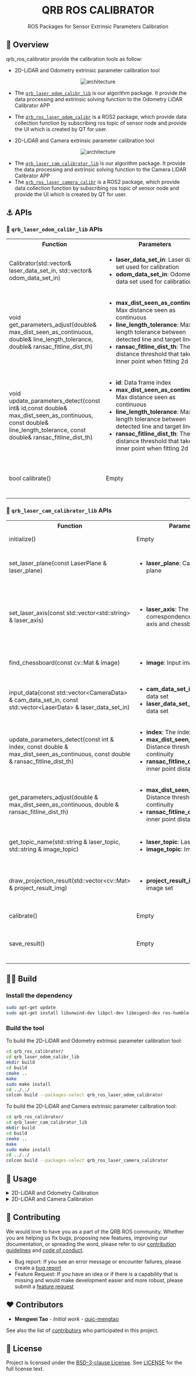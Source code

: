 <div align="center">
  <h1>QRB ROS CALIBRATOR</h1>
  <p>ROS Packages for Sensor Extrinsic Parameters Calibration</p>
</div>

## 👋 Overview
qrb_ros_calibrator provide the calibration tools as follow:
- 2D-LiDAR and Odometry extrinsic parameter calibration tool

<div align="center">
  <img src="./docs/assets/2DLiDAR and Odometry arch.jpg" alt="architecture">
</div>

- The [`qrb_laser_odom_calibr_lib`](https://github.com/qualcomm-qrb-ros/qrb_ros_calibrator/tree/main/qrb_laser_odom_calibr_lib) is our algorithm package. It provide the data processing and extrinsic solving function to the Odometry LiDAR Calibrator APP
- The [`qrb_ros_laser_odom_calibr`](https://github.com/qualcomm-qrb-ros/qrb_ros_calibrator/tree/main/qrb_ros_laser_odom_calibr) is a ROS2 package, which provide data collection function by subscribing ros topic of sensor node and provide the UI which is created by QT for user.

- 2D-LiDAR and Camera extrinsic parameter calibration tool

<div align="center">
  <img src="./docs/assets/2DLiDAR and Camera arch.jpg" alt="architecture">
</div>

- The [`qrb_laser_cam_calibrator_lib`](https://github.com/qualcomm-qrb-ros/qrb_ros_calibrator/tree/main/qrb_laser_cam_calibrator_lib) is our algorithm package. It provide the data processing and extrinsic solving function to the Camera LiDAR Calibrator APP
- The [`qrb_ros_laser_camera_calibr`](https://github.com/qualcomm-qrb-ros/qrb_ros_calibrator/tree/main/qrb_ros_laser_camera_calibr) is a ROS2 package, which provide data collection function by subscribing ros topic of sensor node and provide the UI which is created by QT for user.

## ⚓ APIs

### 🔹 `qrb_laser_odom_calibr_lib` APIs

<table>
  <tr>
    <th>Function</th>
    <th>Parameters</th>
    <th>Description</th>
  </tr>
  <tr>
    <td>Calibrator(std::vector<Laser_Data>& laser_data_set_in, std::vector<Odom_Data>& odom_data_set_in)</td>
    <td>
      <ul>
        <li><b>laser_data_set_in</b>: Laser data set used for calibration</li>
        <li><b>odom_data_set_in</b>: Odometry data set used for calibration</li>
      </ul>
    </td>
    <td>Get the Laser data and odometry data</td>
  </tr>
  <tr>
    <td>void get_parameters_adjust(double& max_dist_seen_as_continuous, double& line_length_tolerance, double& ransac_fitline_dist_th)</td>
    <td>
      <ul>
        <li><b>max_dist_seen_as_continuous</b>: Max distance seen as continuous</li>
        <li><b>line_length_tolerance</b>: Max length tolerance between detected line and target line</li>
        <li><b>ransac_fitline_dist_th</b>: The max distance threshold that taken as inner point when fitting 2d line</li>
      </ul>
    </td>
    <td>Get the value of the parameters that need to be adjusted</td>
  </tr>
  <tr>
    <td>void update_parameters_detect(const int& id,const double& max_dist_seen_as_continuous, const double& line_length_tolerance, const double& ransac_fitline_dist_th)</td>
    <td>
      <ul>
        <li><b>id</b>: Data frame index</li>
        <li><b>max_dist_seen_as_continuous</b>: Max distance seen as continuous</li>
        <li><b>line_length_tolerance</b>: Max length tolerance between detected line and target line</li>
        <li><b>ransac_fitline_dist_th</b>: The max distance threshold that taken as inner point when fitting 2d line</li>
      </ul>
    </td>
    <td>Update the parameters and detect the line features</td>
  </tr>
  <tr>
    <td>bool calibrate()</td>
    <td>Empty</td>
    <td>Execute calibration and get the calibration result</td>
  </tr>
</table>

### 🔹 `qrb_laser_cam_calibrator_lib` APIs


<table>
  <tr>
    <th>Function</th>
    <th>Parameters</th>
    <th>Description</th>
  </tr>
  <tr>
    <td>initialize()</td>
    <td>Empty</td>
    <td>Initialize the calibrator</td>
  </tr>
  <tr>
    <td>set_laser_plane(const LaserPlane &amp; laser_plane)</td>
    <td>
      <ul>
        <li><b>laser_plane</b>: Captured laser plane</li>
      </ul>
    </td>
    <td>Set the laser plane for initial rotation guess</td>
  </tr>
  <tr>
    <td>set_laser_axis(const std::vector&lt;std::string&gt; &amp; laser_axis)</td>
    <td>
      <ul>
        <li><b>laser_axis</b>: The axises correspondence between laser axis and chessboard axis</li>
      </ul>
    </td>
    <td>Set the laser axis w.r.t chessboard coordinate frame for initial rotation guess</td>
  </tr>
  <tr>
    <td>find_chessboard(const cv::Mat &amp; image)</td>
    <td>
      <ul>
        <li><b>image</b>: Input image</li>
      </ul>
    </td>
    <td>Check if there is a chessboard in the image</td>
  </tr>
  <tr>
    <td>input_data(const std::vector&lt;CameraData&gt; &amp; cam_data_set_in, const std::vector&lt;LaserData&gt; &amp; laser_data_set_in)</td>
    <td>
      <ul>
        <li><b>cam_data_set_in</b>: Input camera data set</li>
        <li><b>laser_data_set_in</b>: Input laser data set</li>
      </ul>
    </td>
    <td>Give the captured data to calibrator</td>
  </tr>
  <tr>
    <td>update_parameters_detect(const int &amp; index, const double &amp; max_dist_seen_as_continuous, const double &amp; ransac_fitline_dist_th)</td>
    <td>
      <ul>
        <li><b>index</b>: The index of data set</li>
        <li><b>max_dist_seen_as_continuous</b>: Distance threshold for continuity</li>
        <li><b>ransac_fitline_dist_th</b>: RANSAC inner point distance threshold</li>
      </ul>
    </td>
    <td>Detect line in i-th laser data using specific parameters</td>
  </tr>
  <tr>
    <td>get_parameters_adjust(double &amp; max_dist_seen_as_continuous, double &amp; ransac_fitline_dist_th)</td>
    <td>
      <ul>
        <li><b>max_dist_seen_as_continuous</b>: Distance threshold for continuity</li>
        <li><b>ransac_fitline_dist_th</b>: RANSAC inner point distance threshold</li>
      </ul>
    </td>
    <td>Get the user input parameters</td>
  </tr>
  <tr>
    <td>get_topic_name(std::string &amp; laser_topic, std::string &amp; image_topic)</td>
    <td>
      <ul>
        <li><b>laser_topic</b>: Laser topic name</li>
        <li><b>image_topic</b>: Image topic name</li>
      </ul>
    </td>
    <td>Get the ROS topic name for data subscription</td>
  </tr>
  <tr>
    <td>draw_projection_result(std::vector&lt;cv::Mat&gt; &amp; project_result_img)</td>
    <td>
      <ul>
        <li><b>project_result_img</b>: Input image set</li>
      </ul>
    </td>
    <td>Project laser points into image based on calibrated result</td>
  </tr>
  <tr>
    <td>calibrate()</td>
    <td>Empty</td>
    <td>Execute calibration</td>
  </tr>
  <tr>
    <td>save_result()</td>
    <td>Empty</td>
    <td>Save the calibration result in extrinsic.xml file</td>
  </tr>
</table>


## 👨‍💻 Build
### Install the dependency
```bash
sudo apt-get update
sudo apt-get install libunwind-dev libpcl-dev libeigen3-dev ros-humble-nav2-* libceres-dev libopencv-dev qtbase5-dev libqt5svg5-dev
```
### Build the tool
To build the 2D-LiDAR and Odometry extrinsic parameter calibration tool:
```bash
cd qrb_ros_calibrator/
cd qrb_laser_odom_calibr_lib
mkdir build
cd build
cmake ..
make
sudo make install
cd ../../
colcon build --packages-select qrb_ros_laser_odom_calibrator
```
To build the 2D-LiDAR and Camera extrinsic parameter calibration tool:
```bash
cd qrb_ros_calibrator/
cd qrb_laser_cam_calibrator_lib
mkdir build
cd build
cmake ..
make
sudo make install
cd ../../
colcon build --packages-select qrb_ros_laser_camera_calibrator
```
## 🚀 Usage

<details>
<summary>2D-LiDAR and Odometry Calibration</summary>

### Preparation
Calibration target construction: User use two boards with different length to construct two edges of a triangle. See the picture below:

<div align="center">
  <img src="./docs/assets/2DLiDAR and calibration target.jpg" alt="architecture">
</div>

Put the Calibration target in front of the 2D LiDAR

Generate the input file:

```bash
cd qrb_ros_calibrator/
source install/setup.bash
ros2 run qrb_ros_laser_odom_calibrator qrb_ros_inputfile_template_generator
```
Then the parameters_input.yaml file will generated in current folder.

Edit the parameters_input.yaml, and give the laser_topic name and odom topic name for data capturing.

Edit the parameters_input.yaml, and give the long_edge_length and short_edge_length that the board you use.

### Running the calibrator
```bash
ros2 run qrb_ros_laser_odom_calibrator qrb_ros_laser_odom_calibrator
```
### Data Capture
The calibrator will capture data by subscribe ROS topic.

User can capture a frame of data by click the button of "Capture Data"

Then user control the AMR/Vehicle to move and rotate then stop and capture a frame of data(Keep the calibration target in the FOV of 2D LiDAR).

The user click the button of "Capture Data" to capture one frame of data each time the AMR stops, repeating multiple times.

We recommend that users collect data more than 10 times

### Detect Features
After data capturing, user can click the button of "Detect Features" to detect the line features in the point cloud.

We draw the detected lines of the calibration target in "Line detection results" window using red corlor.

User can check the detection result, if the result is wrong, user can change the parameters by slide the sliders to get the new detected result.

### Parameters Interpretation
> **Note:**
> We use RANSAC to detect lines

- max_dist_seen_as_continuous: Max distance seen as continuous in point cloud.

- line_length_tolerance: Max length tolerance between detected line and target line(user input).

- ransac_fitline_dist_th: The max distance threshold that taken as inner point when fitting 2d line.

### Calibration
User can check every line detection results by click "Next Frame" or "Last Frame" button.

Then click the button of Calibrate to solve the extrinsic paramters.

The rotation matrix and translation vector between 2D LiDAR frame to Odometry frame will be saved in "extrinsic.yaml" file in current folder.

</details>






<details>
<summary>2D-LiDAR and Camera Calibration</summary>

### Preparation
Calibration target: Checkerboard.

Put the Calibration target in front of the 2D LiDAR and Camera

Generate the input file:
```bash
cd qrb_ros_calibrator/
source install/setup.bash
ros2 run qrb_ros_laser_camera_calibrator qrb_ros_inputfile_template_generator
```

Then the parameters_input.yaml file will generated in current folder.

### Parameters Interpretation
> **Note:**
> We use RANSAC to detect lines

> **Note:**
> When capture first frame of data, user should put the calibration board in front of 2d-lidar meanwhile keep the axis of calibration board coordinate system parallel to the axis of laser coordinate system as much as possible for initial extrinsic guess.

- image_topic_name: The ros topic name of the camera image.

- laser_topic_name: The ros topic name of the 2D LiDAR scan.

- relative_dist_from_laser2chessboard_origin: The distance(m) from laser plane to the origin point of calibration board coordinate system when capture first frame of data.

- chessboard_length_in_laser_frame: The length of the checkerboard is scanned into line.

- laser_x_wrt_chessboard: The axis of the checkerboard corresponding to the x-axis of the 2D lidar. If the direction is reversed, add "-" after the character. 

- laser_y_wrt_chessboard: The axis of the checkerboard corresponding to the x-axis of the 2D lidar. If the direction is reversed, add "-" after the character.

- laser_z_wrt_chessboard: The axis of the checkerboard corresponding to the x-axis of the 2D lidar. If the direction is reversed, add "-" after the character.

- intrinsic: The camera intrinsic matrix

- distortion: The camera distortion vector

- chessborad_rows: The rows of the cornor points in the checkerboard.

- chessborad_cols: The columns of the cornor points in the checkerboard.

- chessboard_square_height: The heigth(mm) of the square in the checkerboard.

- chessboard_square_width: The heigth(mm) of the square in the checkerboard.

- left_margin_length: The length(mm) of margin to the left of the checker pattern of the checkerboard.

- right_margin_length: The length(mm) of margin to the left of the checker pattern of the checkerboard.

- up_margin_length: The length(mm) of margin above the checker pattern of the checkerboard.

- down_margin_length: The length(mm) of margin below the checker pattern of the checkerboard.

- max_dist_seen_as_continuous: Max distance seen as continuous in point cloud.

- line_length_tolerance: Max length tolerance between detected line and target line(user input).

- ransac_fitline_dist_th: The max distance threshold that taken as inner point when fitting 2d line.

User need to change the above parameters in parameters_input.yaml file according to the actual scenario.

### Running the calibrator
```bash
ros2 run qrb_ros_laser_camera_calibrator qrb_ros_laser_camera_calibrator
```
### Data Capture

The calibrator will capture data by subscribe ROS topic.

User can capture a frame of data by click the button of "Capture Data"

User put the calibration board in front of 2d-lidar meanwhile keep the axis of calibration board coordinate system parallel to the axis of laser coordinate system as much as possible.

Then user click the button of "Capture Data" to capture first frame of data.

Rotate and move the calibration board and capture data by pressing "Capture Data" button many times.

We recommend that users collect data more than 10 times
### Detect Features
After data capturing, user can click the button of "Detect Features" to detect the line features in the point cloud.

We draw the detected lines of the calibration target in "Line detection results" window using red corlor.

User can check the detection result, if the result is wrong, user can change the parameters by slide the sliders to get the new detected result.

### Calibration
User can check every line detection results by click "Next Frame" or "Last Frame" button.

Then click the button of Calibrate to solve the extrinsic paramters.

The rotation matrix and translation vector between 2D LiDAR frame to Camera frame will be saved in "extrinsic.yaml" file in current folder.

</details>


## 🤝 Contributing

We would love to have you as a part of the QRB ROS community. Whether you are helping us fix bugs, proposing new features, improving our documentation, or spreading the word, please refer to our [contribution guidelines](./CONTRIBUTING.md) and [code of conduct](./CODE_OF_CONDUCT.md).

- Bug report: If you see an error message or encounter failures, please create a [bug report](../../issues)
- Feature Request: If you have an idea or if there is a capability that is missing and would make development easier and more robust, please submit a [feature request](../../issues)

<Update link with template>


## ❤️ Contributors

* **Mengwei Tao** - *Initial work* - [quic-mengtao](https://github.com/quic-mengtao)

See also the list of [contributors](https://github.com/your/project/contributors) who participated in this project.


## 📜 License

Project is licensed under the [BSD-3-clause License](https://spdx.org/licenses/BSD-3-Clause.html). See [LICENSE](./LICENSE) for the full license text.

